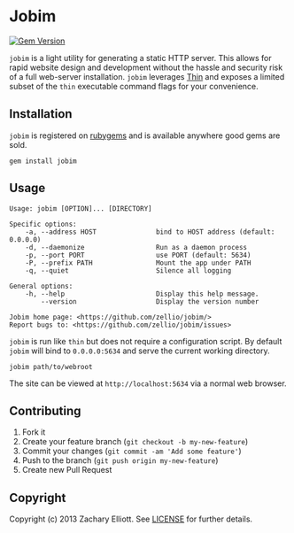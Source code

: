 # Jobim

[![Gem Version](https://badge.fury.io/rb/jobim.png)](http://badge.fury.io/rb/jobim)

`jobim` is a light utility for generating a static HTTP server. This allows
for rapid website design and development without the hassle and security risk
of a full web-server installation. `jobim` leverages
[Thin](//github.com/macournoyer/thin/) and exposes a limited subset of the
`thin` executable command flags for your convenience.

## Installation

`jobim` is registered on [rubygems](//rubygems.org/gems/jobim) and is
available anywhere good gems are sold.

``` shell
gem install jobim
```

## Usage

```
Usage: jobim [OPTION]... [DIRECTORY]

Specific options:
    -a, --address HOST               bind to HOST address (default: 0.0.0.0)
    -d, --daemonize                  Run as a daemon process
    -p, --port PORT                  use PORT (default: 5634)
    -P, --prefix PATH                Mount the app under PATH
    -q, --quiet                      Silence all logging

General options:
    -h, --help                       Display this help message.
        --version                    Display the version number

Jobim home page: <https://github.com/zellio/jobim/>
Report bugs to: <https://github.com/zellio/jobim/issues>
```

`jobim` is run like `thin` but does not require a configuration script. By
default `jobim` will bind to `0.0.0.0:5634` and serve the current working
directory.

``` shell
jobim path/to/webroot
```

The site can be viewed at `http://localhost:5634` via a normal web browser.

## Contributing

1. Fork it
2. Create your feature branch (`git checkout -b my-new-feature`)
3. Commit your changes (`git commit -am 'Add some feature'`)
4. Push to the branch (`git push origin my-new-feature`)
5. Create new Pull Request

## Copyright

Copyright (c) 2013 Zachary Elliott. See [LICENSE](/LICENSE) for further details.
